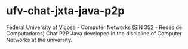 # ufv-chat-jxta-java-p2p
Federal University of Viçosa - Computer Networks (SIN 352 - Redes de Computadores)
Chat P2P Java developed in the discipline of Computer Networks at the university.
